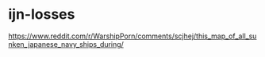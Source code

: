 # ijn-losses

https://www.reddit.com/r/WarshipPorn/comments/scjhej/this_map_of_all_sunken_japanese_navy_ships_during/
